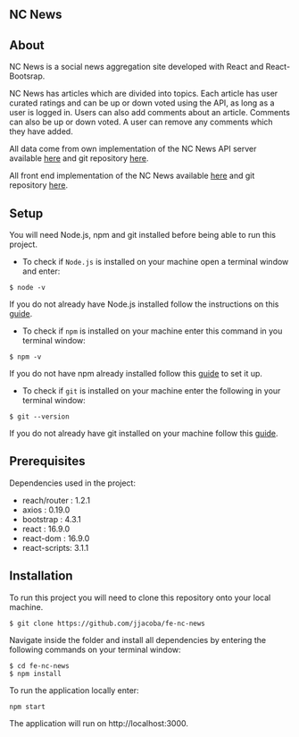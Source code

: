 ## NC News

## About

NC News is a social news aggregation site developed with React and React-Bootsrap.

NC News has articles which are divided into topics. Each article has user curated ratings and can be up or down voted using the API, as long as a user is logged in. Users can also add comments about an article. Comments can also be up or down voted. A user can remove any comments which they have added.

All data come from own implementation of the NC News API server available [here](https://jacob-nc-news.herokuapp.com/api/) and git repository [here](https://github.com/jjacoba/be-nc-news).

All front end implementation of the NC News available [here](https://netlify-jjacoba.netlify.com/) and git repository [here](https://github.com/jjacoba/fe-nc-news).

## Setup

You will need Node.js, npm and git installed before being able to run this project.

* To check if ```Node.js``` is installed on your machine open a terminal window and enter:

```
$ node -v
```

If you do not already have Node.js installed follow the instructions on this [guide](https://nodejs.org/en/download/package-manager/).

* To check if ```npm``` is installed on your machine enter this command in you terminal window:

```
$ npm -v
```

If you do not have npm already installed follow this [guide](https://www.npmjs.com/get-npm) to set it up.

* To check if ```git``` is installed on your machine enter the following in your terminal window:

```
$ git --version
```

If you do not already have git installed on your machine follow this [guide](https://git-scm.com/).

## Prerequisites

Dependencies used in the project:

* reach/router : 1.2.1
* axios : 0.19.0
* bootstrap : 4.3.1
* react : 16.9.0
* react-dom : 16.9.0
* react-scripts: 3.1.1

## Installation

To run this project you will need to clone this repository onto your local machine.

```
$ git clone https://github.com/jjacoba/fe-nc-news
```

Navigate inside the folder and install all dependencies by entering the following commands on your terminal window:

```
$ cd fe-nc-news
$ npm install
```

To run the application locally enter:

```
npm start
```

The application will run on http://localhost:3000.
